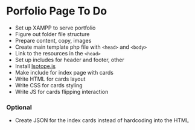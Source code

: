 # Porfolio Page To Do

- Set up XAMPP to serve portfolio
- Figure out folder file structure
- Prepare content, copy, images
- Create main template php file with `<head>` and `<body>`
- Link to the resources in the `<head>`
- Set up includes for header and footer, other
- Install [Isotope.js](http://isotope.metafizzy.co/)
- Make include for index page with cards
- Write HTML for cards layout
- Write CSS for cards styling
- Write JS for cards flipping interaction

### Optional

- Create JSON for the index cards instead of hardcoding into the HTML
